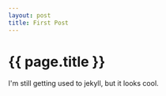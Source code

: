 ```yaml
---
layout: post
title: First Post
---
```


{{ page.title }}
==========

I'm still getting used to jekyll, but it looks cool.
